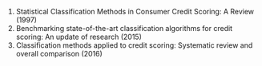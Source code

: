 1. Statistical Classification Methods in Consumer Credit Scoring: A Review (1997)
2. Benchmarking state-of-the-art classification algorithms for credit scoring: An update of research (2015)
3. Classification methods applied to credit scoring: Systematic review and overall comparison (2016)
